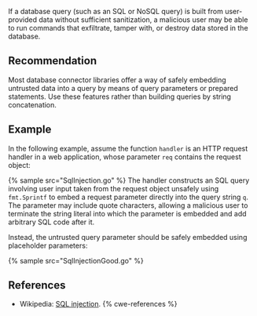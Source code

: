 If a database query (such as an SQL or NoSQL query) is built from user-provided data without sufficient sanitization, a malicious user may be able to run commands that exfiltrate, tamper with, or destroy data stored in the database.


## Recommendation
Most database connector libraries offer a way of safely embedding untrusted data into a query by means of query parameters or prepared statements. Use these features rather than building queries by string concatenation.


## Example
In the following example, assume the function `handler` is an HTTP request handler in a web application, whose parameter `req` contains the request object:

{% sample src="SqlInjection.go" %}
The handler constructs an SQL query involving user input taken from the request object unsafely using `fmt.Sprintf` to embed a request parameter directly into the query string `q`. The parameter may include quote characters, allowing a malicious user to terminate the string literal into which the parameter is embedded and add arbitrary SQL code after it.

Instead, the untrusted query parameter should be safely embedded using placeholder parameters:

{% sample src="SqlInjectionGood.go" %}

## References
* Wikipedia: [SQL injection](https://en.wikipedia.org/wiki/SQL_injection).
{% cwe-references %}
